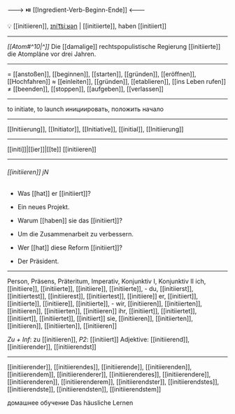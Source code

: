 ---> ⏯️ [[Ingredient-Verb-Beginn-Ende]] <---

💡 [[initiieren]], [ɪniˈt͡siːʁən](https://youglish.com/pronounce/initiieren/german) | [[initiierte]], haben [[initiiert]]

---
*[[Atom#^10|^]]* Die [[damalige]] rechtspopulistische Regierung [[initiierte]] die Atompläne vor drei Jahren.

---
= [[anstoßen]], [[beginnen]], [[starten]], [[gründen]], [[eröffnen]], [[Hochfahren]]
≈ [[einleiten]], [[gründen]], [[etablieren]], [[ins Leben rufen]]
≠ [[beenden]], [[stoppen]], [[aufgeben]], [[verlassen]]

---
to initiate, to launch
инициировать, положить начало

---
[[Initiierung]], [[Initiator]], [[Initiative]], [[initial]], [[Initiierung]]

---
[[initi]]|[[ier]]|[[te]]
[[initiieren]]


---
###### [[initiieren]] jN
- Was [[hat]] er [[initiiert]]?
- Ein neues Projekt.

- Warum [[haben]] sie das [[initiiert]]?
- Um die Zusammenarbeit zu verbessern.

- Wer [[hat]] diese Reform [[initiiert]]?
- Der Präsident.

---
Person, Präsens, Präteritum, Imperativ, Konjunktiv I, Konjunktiv II
ich, [[initiiere]], [[initiierte]], [[initiiere]], [[initiierte]], -
du, [[initiierst]], [[initiiertest]], [[initiierest]], [[initiiertest]], [[initiiere]]
er, [[initiiert]], [[initiierte]], [[initiiere]], [[initiierte]], -
wir, [[initiieren]], [[initiierten]], [[initiieren]], [[initiierten]], [[initiieren]]
ihr, [[initiiert]], [[initiiertet]], [[initiiert]], [[initiiertet]], [[initiiert]]
sie, [[initiieren]], [[initiierten]], [[initiieren]], [[initiierten]], [[initiieren]]

*Zu + Inf*: zu [[initiieren]], *P2*: [[initiiert]]
Adjektive: [[initiierend]], [[initiierender]], [[initiierendst]]

---
[[initiierender]], [[initiierendes]], [[initiierende]], [[initiierenden]], [[initiierendem]], [[initiierenderer]], [[initiierenderes]], [[initiierendere]], [[initiierenderen]], [[initiierenderem]], [[initiierendster]], [[initiierendstes]], [[initiierendste]], [[initiierendsten]], [[initiierendstem]]


домашнее обучение
Das häusliche Lernen

